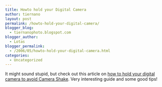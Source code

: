 ```yaml
---
title: Howto hold your Digital Camera
author: tiernano
layout: post
permalink: /howto-hold-your-digital-camera/
blogger_blog:
  - tiernanophoto.blogspot.com
blogger_author:
  - Lotas
blogger_permalink:
  - /2006/05/howto-hold-your-digital-camera.html
categories:
  - Uncategorized
---
```

It might sound stupid, but check out this article on [how to hold your digital camera to avoid Camera Shake][1]. Very interesting guide and some good tips! 

 [1]: http://digital-photography-school.com/blog/how-to-hold-a-digital-camera/